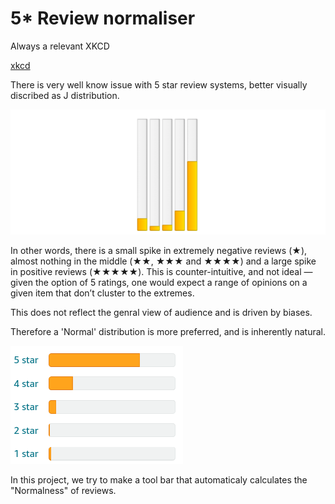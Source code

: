 # 5* Review normaliser

Always a relevant XKCD

[xkcd](https://github.com/shree970/review-normaliser/blob/main/images/xkcd.png) 

There is very well know issue with 5 star review systems, better visually discribed as J distribution.

![j-shaped](https://github.com/shree970/review-normaliser/blob/main/images/j.png)

In other words, there is a small spike in extremely negative reviews (★), almost nothing in the middle (★★, ★★★ and ★★★★) and a large spike in positive reviews (★★★★★). This is counter-intuitive, and not ideal — given the option of 5 ratings, one would expect a range of opinions on a given item that don’t cluster to the extremes. 

This does not reflect the genral view of audience and is driven by biases.

Therefore a 'Normal' distribution is more preferred, and is inherently natural.

![gaussian-shaped](https://github.com/shree970/review-normaliser/blob/main/images/normal.png)

In this project, we try to make a tool bar that automaticaly calculates the "Normalness" of reviews.